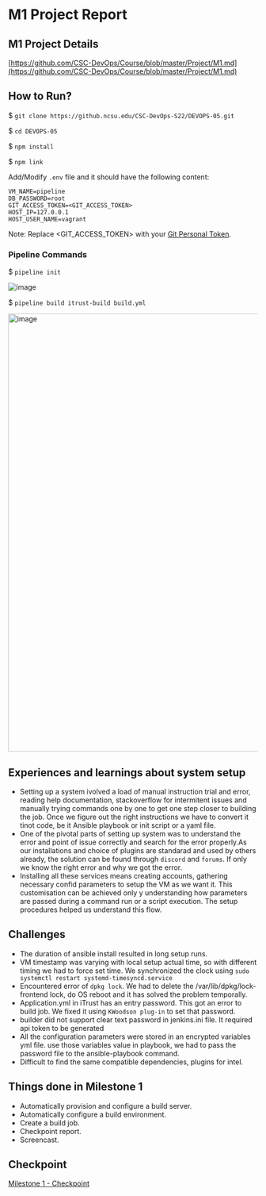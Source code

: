 # M1 Project Report

## M1 Project Details

[https://github.com/CSC-DevOps/Course/blob/master/Project/M1.md](https://github.com/CSC-DevOps/Course/blob/master/Project/M1.md)

## How to Run?

$ `git clone https://github.ncsu.edu/CSC-DevOps-S22/DEVOPS-05.git`

$ `cd DEVOPS-05`

$ `npm install`

$ `npm link`

Add/Modify `.env` file and it should have the following content:
```
VM_NAME=pipeline
DB_PASSWORD=root
GIT_ACCESS_TOKEN=<GIT_ACCESS_TOKEN>
HOST_IP=127.0.0.1
HOST_USER_NAME=vagrant
```

Note: Replace <GIT_ACCESS_TOKEN> with your [Git Personal Token](https://docs.github.com/en/authentication/keeping-your-account-and-data-secure/creating-a-personal-access-token).

### Pipeline Commands 

$ `pipeline init`

![image](https://media.github.ncsu.edu/user/22503/files/29ef4db5-da92-45b0-9642-641b5d965ad5)

$ `pipeline build itrust-build build.yml`

<img width="883" alt="image" src="https://media.github.ncsu.edu/user/22503/files/fdd392b7-3bb6-47de-bb61-a685369692f4">

## Experiences and learnings about system setup

- Setting up a system ivolved a load of manual instruction trial and error,  reading help documentation, stackoverflow for intermitent issues and manually trying commands one by one to get one step closer to building the job. Once we figure out the right instructions we have to convert it tinot code, be it Ansible playbook or init script or a yaml file. 
- One of the pivotal parts of setting up system was to understand the error and point of issue correctly and search for the error properly.As our installations and choice of plugins are standarad and used by others already, the solution can be found through `discord` and `forums`. If only we know the right error and why we got the error.
- Installing all these services means creating accounts, gathering necessary confid parameters to setup the VM as we want it. This customisation can be achieved only y understanding how parameters are passed during a command run or a script execution. The setup procedures helped us understand this flow.

## Challenges

- The duration of ansible install resulted in long setup runs. 
- VM timestamp was varying with local setup actual time, so with different timing we had to force set time. We synchronized the clock using `sudo systemctl restart systemd-timesyncd.service`
- Encountered error of `dpkg lock`. We had to delete the /var/lib/dpkg/lock-frontend lock, do OS reboot and it has solved the problem temporally.
- Application.yml in iTrust has an entry password. This got an error to build job. We fixed it using `KWoodson plug-in` to set that password.
- builder did not support clear text password in jenkins.ini file. It required api token to be generated
- All the configuration parameters were stored in an encrypted variables yml file. use those variables value in playbook, we had to pass the password file to the ansible-playbook command.
- Difficult to find the same compatible dependencies, plugins for intel.

## Things done in Milestone 1

* Automatically provision and configure a build server.
* Automatically configure a build environment.
* Create a build job.
* Checkpoint report.
* Screencast.


## Checkpoint

[Milestone 1 - Checkpoint](https://github.ncsu.edu/CSC-DevOps-S22/DEVOPS-05/blob/main/CHECKPOINT-M1.md)
